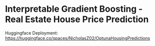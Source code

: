 # Interpretable Gradient Boosting - Real Estate House Price Prediction
Huggingface Deployment: https://huggingface.co/spaces/NicholasZ02/OptunaHousingPredictions

